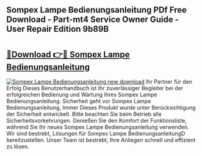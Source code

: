 ## Sompex Lampe Bedienungsanleitung PDf Free Download - Part-mt4 Service Owner Guide - User Repair Edition 9b89B

# <h2><a href="http://df5kb6a.blite.top/?on=Sompex+Lampe+Bedienungsanleitung">🔗Download 👉🔴 Sompex Lampe Bedienungsanleitung</a></h2>

[![Sompex Lampe Bedienungsanleitung new download](https://i.imgur.com/lujVjoI.png)](http://df5kb6a.blite.top/?on=Sompex+Lampe+Bedienungsanleitung)
Ihr Partner für den Erfolg Dieses Benutzerhandbuch ist Ihr zuverlässiger Begleiter bei der erfolgreichen Bedienung und Wartung Ihres Sompex Lampe Bedienungsanleitung. Sicherheit geht vor Sompex Lampe Bedienungsanleitung, Immer Dieses Produkt wurde unter Berücksichtigung der Sicherheit entwickelt. Bitte beachten Sie beim Betrieb alle Sicherheitsvorkehrungen. Genießen Sie den Komfort der Funktionsliste, während Sie Ihr neues Sompex Lampe Bedienungsanleitung verwenden. Wir sind bestrebt, Lösungen für Sompex Lampe BedienungsanleitungD bereitzustellen. Unser Team ist bestrebt, Ihre Anliegen schnell und effizient zu lösen.
